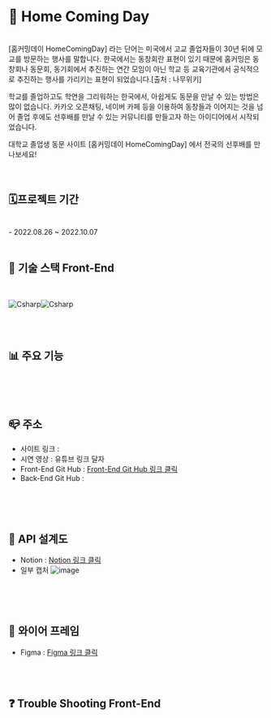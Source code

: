 # 🏫 Home Coming Day
<br/>
[홈커밍데이 HomeComingDay] 라는 단어는 미국에서 고교 졸업자들이 30년 뒤에 모교를 방문하는 행사를 말합니다. 한국에서는 동창회란 표현이 있기 때문에 홈커밍은 동창회나 동문회, 동기회에서 추진하는 연간 모임이 아닌 학교 등 교육기관에서 공식적으로 추진하는 행사를 가리키는 표현이 되었습니다.[출처 : 나무위키]

학교를 졸업하고도 학연을 그리워하는 한국에서, 아쉽게도 동문을 만날 수 있는 방법은 많이 없습니다. 카카오 오픈채팅, 네이버 카페 등을 이용하여 동창들과 이어지는 것을 넘어 졸업 후에도 선후배를 만날 수 있는 커뮤니티를 만들고자 하는 아이디어에서 시작되었습니다.

대학교 졸업생 동문 사이트 [홈커밍데이 HomeComingDay] 에서 전국의 선후배를 만나보세요!
<br/>
<br/>
<br/>

## 🗓프로젝트 기간
<br/>
- 2022.08.26 ~ 2022.10.07
<br/>
<br/>

## 🔔 기술 스택 Front-End 
<br/>

<img alt="Csharp" src ="https://img.shields.io/badge/JavaScript-F7DF1E.svg?&style=for-the-badge&logo=JavaScript&logoColor=whtie"/><img alt="Csharp" src ="https://img.shields.io/badge/React-61DAFB.svg?&style=for-the-badge&logo=React&logoColor=white"/>

<br/>
<br/>

## 📊 주요 기능

<br/>
<br/>
<br/>


## 📪 주소
- 사이트 링크 : 
- 시연 영상 : 유튜브 링크 달자
- Front-End Git Hub : [Front-End Git Hub 링크 클릭](https://github.com/jennywoon/HomeComingDay.git)
- Back-End Git Hub : 
<br/>
<br/>
<br/>

## 📑 API 설계도
- Notion : [Notion 링크 클릭](https://prairie-scion-76d.notion.site/API-7e8621cd61dc49fbb935f692242d69f3)
- 일부 캡처
![image](https://user-images.githubusercontent.com/109018926/187039932-52f91535-68e1-4493-9bef-5910aa04158b.png)
<br/>
<br/>
<br/>

## 📕 와이어 프레임
- Figma : [Figma 링크 클릭](https://www.figma.com/file/73hhMPremRjZhBagMjIFgy/Untitled?node-id=7%3A32)
<br/>
<br/>

## ❓ Trouble Shooting Front-End
